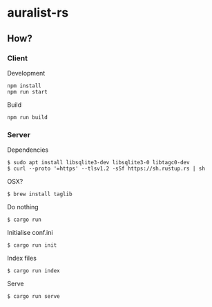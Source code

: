 # auralist-rs

## How?

### Client

Development
```
npm install
npm run start
```

Build
```
npm run build
```

### Server

Dependencies
```
$ sudo apt install libsqlite3-dev libsqlite3-0 libtagc0-dev
$ curl --proto '=https' --tlsv1.2 -sSf https://sh.rustup.rs | sh
```
OSX?
```
$ brew install taglib
```
Do nothing
```
$ cargo run
```
Initialise conf.ini
```
$ cargo run init
```
Index files
```
$ cargo run index
```
Serve
```
$ cargo run serve
```